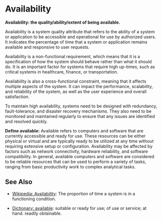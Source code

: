 # Availability

**Availability: the quality/ability/extent of being available.**

<span data-chatgpt-prompt="explain availability (system quality attribute, cross-functional constraint, non-functional requirement)">

Availability is a system quality attribute that refers to the ability of a system or application to be accessible and operational for use by authorized users. It indicates the percentage of time that a system or application remains available and responsive to user requests.

Availability is a non-functional requirement, which means that it is a specification of how the system should behave rather than what it should do. It is an important factor for systems that require high up-times, such as critical systems in healthcare, finance, or transportation.

Availability is also a cross-functional constraint, meaning that it affects multiple aspects of the system. It can impact the performance, scalability, and reliability of the system, as well as the user experience and overall satisfaction.

To maintain high availability, systems need to be designed with redundancy, fault-tolerance, and disaster recovery mechanisms. They also need to be monitored and maintained regularly to ensure that any issues are identified and resolved quickly.

</span>

**Define available:** <span data-chatgpt-prompt="define available (computers and software)">Available refers to computers and software that are currently accessible and ready for use. These resources can be either physical or virtual and are typically ready to be utilized at any time without requiring extensive setup or configuration. Availability may be affected by factors such as network connectivity, hardware reliability, and software compatibility. In general, available computers and software are considered to be reliable resources that can be used to perform a variety of tasks, ranging from basic productivity work to complex analytical tasks.</span>

## See Also

* [Wikipedia: Availability](https://wikipedia.org/wiki/Availability): The proportion of time a system is in a functioning condition.

* [Dictionary: available](https://www.dictionary.com/browse/available): suitable or ready for use; of use or service; at hand. readily obtainable.
